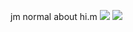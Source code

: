 jm normal about hi.m
![](https://files.catbox.moe/6ecdtd.png) ![](https://files.catbox.moe/qq23os.png)
